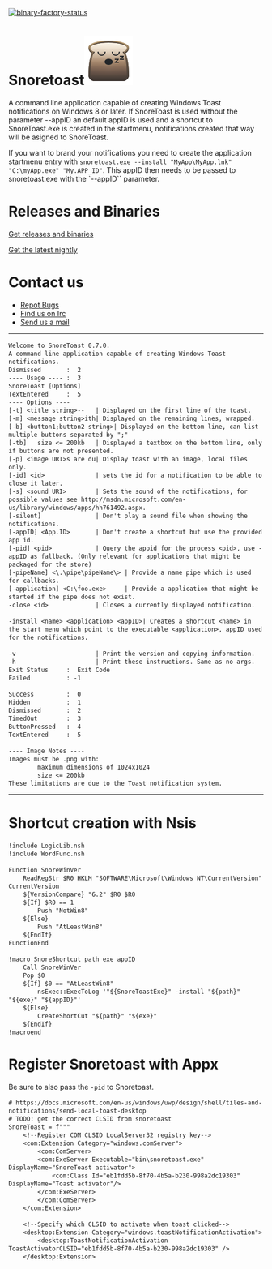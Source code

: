 [![binary-factory-status](https://binary-factory.kde.org/job/SnoreToast_Nightly_win64/badge/icon)](https://binary-factory.kde.org/job/SnoreToast_Nightly_win64)


Snoretoast![Logo](data/96-96-snoretoast.png)
==========
A command line application capable of creating Windows Toast notifications on Windows 8 or later.
If SnoreToast is used without the parameter --appID an default appID is used and a shortcut to SnoreToast.exe is created in the startmenu, notifications created that way will be asigned to SnoreToast.

If you want to brand your notifications you need to create the application startmenu entry with `snoretoast.exe --install "MyApp\MyApp.lnk" "C:\myApp.exe" "My.APP_ID"`.
This appID then needs to be passed to snoretoast.exe with the `--appID`` parameter.

# Releases and Binaries
[Get releases and binaries](https://download.kde.org/stable/snoretoast/)

[Get the latest nightly](https://binary-factory.kde.org/job/SnoreToast_Nightly_win64)

# Contact us
- [Repot Bugs](https://bugs.kde.org/enter_bug.cgi?product=Snoretoast)
- [Find us on Irc](http://webchat.freenode.net/?channels=%23kde-windows)
- [Send us a mail](mailto:kde-windows@kde.org)

----------------------------------------------------------
```
Welcome to SnoreToast 0.7.0.
A command line application capable of creating Windows Toast notifications.
Dismissed       :  2
---- Usage ---- :  3
SnoreToast [Options]
TextEntered     :  5
---- Options ----
[-t] <title string>--   | Displayed on the first line of the toast.
[-m] <message string>ith| Displayed on the remaining lines, wrapped.
[-b] <button1;button2 string>| Displayed on the bottom line, can list multiple buttons separated by ";"
[-tb]   size <= 200kb   | Displayed a textbox on the bottom line, only if buttons are not presented.
[-p] <image URI>s are du| Display toast with an image, local files only.
[-id] <id>              | sets the id for a notification to be able to close it later.
[-s] <sound URI>        | Sets the sound of the notifications, for possible values see http://msdn.microsoft.com/en-us/library/windows/apps/hh761492.aspx.
[-silent]               | Don't play a sound file when showing the notifications.
[-appID] <App.ID>       | Don't create a shortcut but use the provided app id.
[-pid] <pid>            | Query the appid for the process <pid>, use -appID as fallback. (Only relevant for applications that might be packaged for the store)
[-pipeName] <\.\pipe\pipeName\> | Provide a name pipe which is used for callbacks.
[-application] <C:\foo.exe>     | Provide a application that might be started if the pipe does not exist.
-close <id>             | Closes a currently displayed notification.

-install <name> <application> <appID>| Creates a shortcut <name> in the start menu which point to the executable <application>, appID used for the notifications.

-v                      | Print the version and copying information.
-h                      | Print these instructions. Same as no args.
Exit Status     :  Exit Code
Failed          : -1

Success         :  0
Hidden          :  1
Dismissed       :  2
TimedOut        :  3
ButtonPressed   :  4
TextEntered     :  5

---- Image Notes ----
Images must be .png with:
        maximum dimensions of 1024x1024
        size <= 200kb
These limitations are due to the Toast notification system.
```
----------------------------------------------------------

# Shortcut creation with Nsis
```
!include LogicLib.nsh
!include WordFunc.nsh

Function SnoreWinVer
    ReadRegStr $R0 HKLM "SOFTWARE\Microsoft\Windows NT\CurrentVersion" CurrentVersion
    ${VersionCompare} "6.2" $R0 $R0
    ${If} $R0 == 1
        Push "NotWin8"
    ${Else}
        Push "AtLeastWin8"
    ${EndIf}
FunctionEnd

!macro SnoreShortcut path exe appID
    Call SnoreWinVer
    Pop $0
    ${If} $0 == "AtLeastWin8"
        nsExec::ExecToLog '"${SnoreToastExe}" -install "${path}" "${exe}" "${appID}"'
    ${Else}
        CreateShortCut "${path}" "${exe}"
    ${EndIf}
!macroend

```

# Register Snoretoast with Appx
Be sure to also pass the `-pid` to Snoretoast.
```
# https://docs.microsoft.com/en-us/windows/uwp/design/shell/tiles-and-notifications/send-local-toast-desktop
# TODO: get the correct CLSID from snoretoast
SnoreToast = f"""
    <!--Register COM CLSID LocalServer32 registry key-->
    <com:Extension Category="windows.comServer">
        <com:ComServer>
        <com:ExeServer Executable="bin\snoretoast.exe" DisplayName="SnoreToast activator">
            <com:Class Id="eb1fdd5b-8f70-4b5a-b230-998a2dc19303" DisplayName="Toast activator"/>
        </com:ExeServer>
        </com:ComServer>
    </com:Extension>

    <!--Specify which CLSID to activate when toast clicked-->
    <desktop:Extension Category="windows.toastNotificationActivation">
        <desktop:ToastNotificationActivation ToastActivatorCLSID="eb1fdd5b-8f70-4b5a-b230-998a2dc19303" />
    </desktop:Extension>
```
